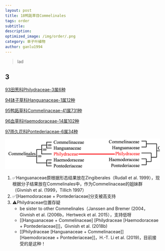 ```yaml
---
layout: post
title: 18鸭跖草目Commelinales
tags: order    
subtitle: 
description: 
optimized_image: /img/order/.png
category: 单子叶植物
author: ganlu1994  
---
```


> lad

## 3

[93田葱科Philydraceae-3属6种](https://ganlu1994.github.io/93田葱科Philydraceae/)

[94钵子草科Hanguanaceae-1属12种](https://ganlu1994.github.io/94钵子草科Hanguanaceae/)

[95鸭跖草科Commelinaceae-41属731种](https://ganlu1994.github.io/95鸭跖草科Commelinaceae/)

[96血草科Haemodoraceae-14属102种](https://ganlu1994.github.io/96血草科Haemodoraceae/)

[97雨久花科Pontederiaceae-6属34种](https://ganlu1994.github.io/97雨久花科Pontederiaceae/)

![](/img/phylo/64-18鸭跖草目PvsA.png)

1. ✅Hanguanaceae原根据形态结果放在Zingiberales（Rudall et al. 1999），现根据分子结果放在Commelinales中，作为Commelinaceae的姐妹群（Givnish et al. (1999，Tillich 1997）
2. ✅[Haemodoraceae + Pontederiaceae]分支被高支持
3. ⚠️Philydraceae位置存疑
   * be sister to other Commelinales（Janssen and Bremer (2004，Givnish et al. (2006b，Hertweck et al. 2015），支持低呀
   * [[Hanguanaceae + Commelinaceae] [Philydraceae [Haemodoraceae + Pontederiaceae]]]，Givnish et al. (2018b)
   * [[Philydraceae [Hanguanaceae + Commelinaceae]] [Haemodoraceae + Pontederiaceae]]，H.-T. Li et al. (2019)，目前接受的是这种！